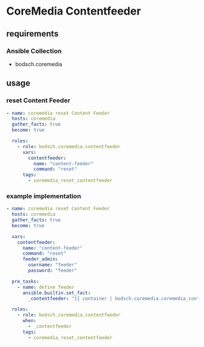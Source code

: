 # CoreMedia Contentfeeder

## requirements

### Ansible Collection

- bodsch.coremedia
 
## usage

### reset Content Feeder

```yaml
- name: coremedia reset Content Feeder
  hosts: coremedia
  gather_facts: true
  become: true

  roles:
    - role: bodsch.coremedia.contentfeeder
      vars:
        contentfeeder:
          name: "content-feeder"
          command: "reset"
      tags:
        - coremedia_reset_contentfeeder
```


### example implementation

```yaml
- name: coremedia reset Content Feeder
  hosts: coremedia
  gather_facts: true
  become: true

  vars:
    contentfeeder:
      name: "content-feeder"
      command: "reset"
      feeder_admin:
        username: "feeder"
        password: "feeder"

  pre_tasks:
    - name: define feeder
      ansible.builtin.set_fact:
        _contentfeeder: "{{ container | bodsch.coremedia.coremedia_container('content-feeder' | default('')) }}"

  roles:
    - role: bodsch.coremedia.contentfeeder
      when:
        - _contentfeeder
      tags:
        - coremedia_reset_contentfeeder
```
